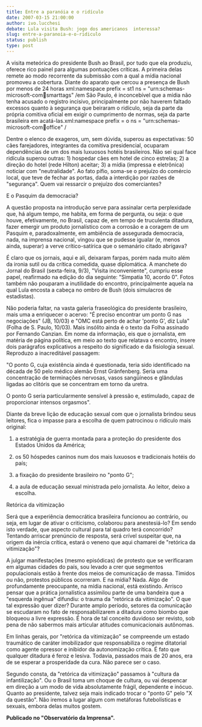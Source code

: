 ```yaml
---
title: Entre a paranóia e o ridículo
date: 2007-03-15 21:00:00
author: ivo.lucchesi
debate: Lula visita Bush: jogo dos americanos  interessa?
slug: entre-a-paranoia-e-o-ridiculo
status: publish 
type: post
---
```


A visita meteórica do presidente Bush ao Brasil, por tudo que ela produziu, oferece rico painel para algumas pontuações críticas. A primeira delas remete ao modo recorrente da submissão com a qual a mídia nacional promoveu a cobertura. Diante do aparato que cercou a presença de Bush por menos de 24 horas xml:namespace prefix = st1 ns = "urn:schemas-microsoft-com:office:smarttags" /em São Paulo, é inconcebível que a mídia não tenha acusado o registro incisivo, principalmente por não haverem faltado excessos quanto à segurança que beiraram o ridículo, seja da parte da própria comitiva oficial em exigir o cumprimento de normas, seja da parte brasileira em acatá-las.xml:namespace prefix = o ns = "urn:schemas-microsoft-com:office:office" /


Dentre o elenco de exageros, um, sem dúvida, superou as expectativas: 50 cães farejadores, integrantes da comitiva presidencial, ocuparam dependências de um dos mais luxuosos hotéis brasileiros. Não sei qual face ridícula superou outras: 1) hospedar cães em hotel de cinco estrelas; 2) a direção do hotel (rede Hilton) aceitar; 3) a mídia (impressa e eletrônica) noticiar com "neutralidade". Ao fato pífio, soma-se o prejuízo do comércio local, que teve de fechar as portas, dada a interdição por razões de "segurança". Quem vai ressarcir o prejuízo dos comerciantes?


E o Pasquim da democracia? 


A questão proposta na introdução serve para assinalar certa perplexidade que, há algum tempo, me habita, em forma de pergunta, ou seja: o que houve, efetivamente, no Brasil, capaz de, em tempo de truculenta ditadura, fazer emergir um produto jornalístico com a corrosão e a coragem de um Pasquim e, paradoxalmente, em ambiência de assegurada democracia, nada, na imprensa nacional, vingou que se pudesse igualar (e, menos ainda, superar) a verve crítico-satírica que o semanário citado abrigava?


É claro que os jornais, aqui e ali, deixaram farpas, porém nada muito além da ironia sutil ou da crítica comedida, quase diplomática. A manchete do Jornal do Brasil (sexta-feira, 9/3), "Visita inconveniente", cumpriu esse papel, reafirmado na edição do dia seguinte: "Simpatia 10, acordo 0". Fotos também não pouparam a inutilidade do encontro, principalmente aquela na qual Lula encosta a cabeça no ombro de Bush (dois simulacros de estadistas). 


Não poderia faltar, na vasta galeria fraseológica do presidente brasileiro, mais uma a enriquecer o acervo: "É preciso encontrar um ponto G nas negociações" (JB, 10/03) e "OMC está perto de achar 'ponto G', diz Lula" (Folha de S. Paulo, 10/03). Mais insólito ainda é o texto da Folha assinado por Fernando Canzian. Em nome da informação, eis que o jornalista, em matéria de página política, em meio ao texto que relatava o encontro, insere dois parágrafos explicativos a respeito do significado e da fisiologia sexual. Reproduzo a inacreditável passagem:


"O ponto G, cuja existência ainda é questionada, teria sido identificado na década de 50 pelo médico alemão Ernst Gränfenberg. Seria uma concentração de terminações nervosas, vasos sangüíneos e glândulas ligadas ao clitóris que se concentram em torno da uretra.


O ponto G seria particularmente sensível à pressão e, estimulado, capaz de proporcionar intensos orgasmos".


Diante da breve lição de educação sexual com que o jornalista brindou seus leitores, fica o impasse para a escolha de quem patrocinou o ridículo mais original: 


1. a estratégia de guerra montada para a proteção do presidente dos Estados Unidos da América; 


2. os 50 hóspedes caninos num dos mais luxuosos e tradicionais hotéis do país; 


3. a fixação do presidente brasileiro no "ponto G"; 


4. a aula de educação sexual ministrada pelo jornalista. Ao leitor, deixo a escolha.


Retórica da vitimização


Será que a experiência democrática brasileira funcionou ao contrário, ou seja, em lugar de ativar o criticismo, colaborou para anestesiá-lo? Em sendo isto verdade, que aspecto cultural para tal quadro terá concorrido? Tentando arriscar prenúncio de resposta, será crível suspeitar que, na origem da inércia crítica, estará o veneno que aqui chamarei de "retórica da vitimização"?


A julgar manifestações (mesmo episódicas) de protesto que se verificaram em algumas cidades do país, sou levado a crer que segmentos populacionais estão à frente dos meios de comunicação de massa. Tímidos ou não, protestos públicos ocorreram. E na mídia? Nada. Algo de profundamente preocupante, na mídia nacional, está existindo. Arrisco pensar que a prática jornalística assimilou parte de uma bandeira que a "esquerda ingênua" difundiu: o trauma da "retórica da vitimização". O que tal expressão quer dizer? Durante amplo período, setores da comunicação se escudaram no fato de responsabilizarem a ditadura como biombo que bloqueou a livre expressão. É hora de tal conceito duvidoso ser revisto, sob pena de não sabermos mais articular atitudes comunicacionais autônomas.


Em linhas gerais, por "retórica da vitimização" se compreende um estado traumático de caráter imobilizador que responsabiliza o regime ditatorial como agente opressor e inibidor da autonomização crítica. É fato que qualquer ditadura é feroz e lesiva. Todavia, passados mais de 20 anos, era de se esperar a prosperidade da cura. Não parece ser o caso. 


Segundo consta, da "retórica da vitimização" passamos à "cultura da infantilização". Ou o Brasil toma um choque de cultura, ou vai despencar em direção a um modo de vida absolutamente frágil, dependente e inócuo. Quanto ao presidente, talvez seja mais indicado trocar o "ponto G" pelo "X da questão". Não iremos a lugar algum com metáforas futebolísticas e sexuais, embora delas muitos gostem.


**Publicado no "Observatório da Imprensa".**


